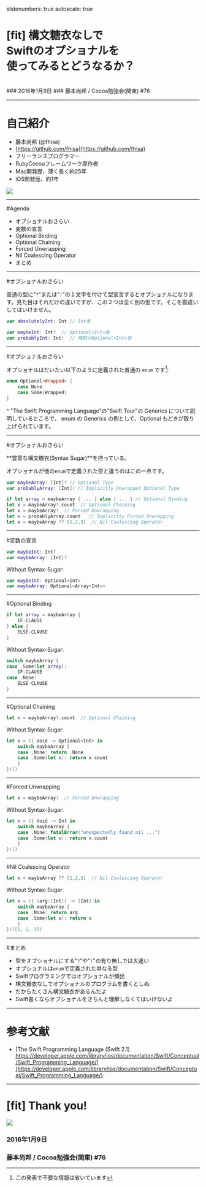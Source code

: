 slidenumbers: true
autoscale: true

# [fit] 構文糖衣なしで<br>Swiftのオプショナルを<br>使ってみるとどうなるか？

<br>
### 2016年1月9日
### 藤本尚邦 / Cocoa勉強会(関東) #76

---
# 自己紹介

- 藤本尚邦 (@fhisa)
- [https://github.com/fhisa](https://github.com/fhisa)
- フリーランスプログラマー
- RubyCocoaフレームワーク原作者
- Mac開発歴、薄く長く約25年
- iOS開発歴、約1年

![](https://farm3.staticflickr.com/2949/15476722862_40e6f37f4f_z_d.jpg)

---
#Agenda

- オプショナルおさらい
- 変数の宣言
- Optional Binding
- Optional Chaining
- Forced Unwrapping
- Nil Coalescing Operator
- まとめ

---
#オプショナルおさらい

普通の型に"`?`"または"`!`"の１文字を付けて型宣言するとオプショナルになります。見た目はそれだけの違いですが、この２つは全く別の型です。そこを勘違いしてはいけません。<br>

~~~swift
var absolutelyInt: Int // Int型
~~~

~~~swift
var maybeInt: Int?  // Optional<Int>型
var probablyInt: Int!  // 暗黙のOptional<Int>型
~~~

---
#オプショナルおさらい

オプショナルはだいたい以下のように定義された普通の `enum` です[^1]:

~~~swift
enum Optional<Wrapped> {
    case None
    case Some(Wrapped)
}
~~~

[^1]:この発表で不要な情報は省いています

^
"The Swift Programming Language"の"Swift Tour"の Generics について説明しているところで、
enum の Generics の例として、Optional もどきが取り上げられています。

---
#オプショナルおさらい

**豊富な構文糖衣(Syntax Sugar)**を持っている。

オプショナルが他の`enum`で定義された型と違うのはこの一点です。

~~~swift
var maybeArray: [Int]? // Optional Type
var probablyArray: [Int]! // Implicitly Unwrapped Optional Type

if let array = maybeArray { ... } else { ... } // Optional Binding
let x = maybeArray?.count  // Optional Chaining
let x = maybeArray!  // Forced Unwrapping
let x = probablyArray.count   // Implicitly Forced Unwrapping
let x = maybeArray ?? [1,2,3]  // Nil Coalescing Operator
~~~

---
#変数の宣言

~~~swift
var maybeInt: Int?
var maybeArray: [Int]?
~~~

Without Syntax-Sugar:<br>

~~~swift
var maybeInt: Optional<Int>
var maybeArray: Optional<Array<Int>>
~~~

---
#Optional Binding

~~~swift
if let array = maybeArray {
    IF-CLAUSE
} else {
    ELSE-CLAUSE
}
~~~

Without Syntax-Sugar:<br>

~~~swift
switch maybeArray {
case .Some(let array):
    IF-CLAUSE
case .None:
    ELSE-CLAUSE
}
~~~

---
#Optional Chaining

~~~swift
let x = maybeArray?.count  // Optional Chaining
~~~

Without Syntax-Sugar:<br>

~~~swift
let x = ({ Void -> Optional<Int> in
    switch maybeArray {
    case .None: return .None
    case .Some(let x): return x.count
    }
})()
~~~

---
#Forced Unwrapping

~~~swift
let x = maybeArray!  // Forced Unwrapping
~~~

Without Syntax-Sugar:<br>

~~~swift
let x = ({ Void -> Int in
    switch maybeArray {
    case .None: fatalError("unexpectedly found nil ...")
    case .Some(let x): return x.count
    }
})()
~~~

---
#Nil Coalescing Operator

~~~swift
let x = maybeArray ?? [1,2,3]  // Nil Coalescing Operator
~~~

Without Syntax-Sugar:<br>

~~~swift
let x = ({ (arg:[Int]) -> [Int] in
    switch maybeArray {
    case .None: return arg
    case .Some(let x): return x
    }
})([1, 2, 3])
~~~

---
#まとめ

- 型をオプショナルにする"`?`"や"`!`"の有り無しでは大違い
- オプショナルは`enum`で定義された単なる型
- Swiftプログラミングではオプショナルが頻出
- 構文糖衣なしでオプショナルのプログラムを書くとしぬ
- だからたくさん構文糖衣があるんだよ
- Swift書くならオプショナルをきちんと理解しなくてはいけないよ

---
# 参考文献

- [The Swift Programming Language (Swift 2.1) https://developer.apple.com/library/ios/documentation/Swift/Conceptual/Swift_Programming_Language/](https://developer.apple.com/library/ios/documentation/Swift/Conceptual/Swift_Programming_Language/)

---
# [fit] **Thank you!**
![](https://farm3.staticflickr.com/2949/15476722862_40e6f37f4f_z_d.jpg)

### 2016年1月9日
### 藤本尚邦 / Cocoa勉強会(関東) #76
